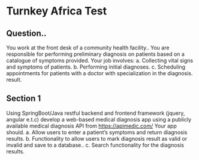 # Turnkey Africa Test
## Question..
You work at the front desk of a community health facility.. You are responsible for performing
preliminary diagnosis on patients based on a catalogue of symptoms provided. Your job involves:
a. Collecting vital signs and symptoms of patients.
b. Performing initial diagnoses.
c. Scheduling appointments for patients with a doctor with specialization in the diagnosis.
result.
## Section 1
Using SpringBoot/Java restful backend and frontend framework (jquery, angular e.t.c) develop a
web-based medical diagnosis app using a publicly available medical diagnosis API from
https://apimedic.com/ Your app should.
a. Allow users to enter a patient’s symptoms and return diagnosis results.
b. Functionality to allow users to mark diagnosis result as valid or invalid and save to a
database..
c. Search functionality for the diagnosis results.
